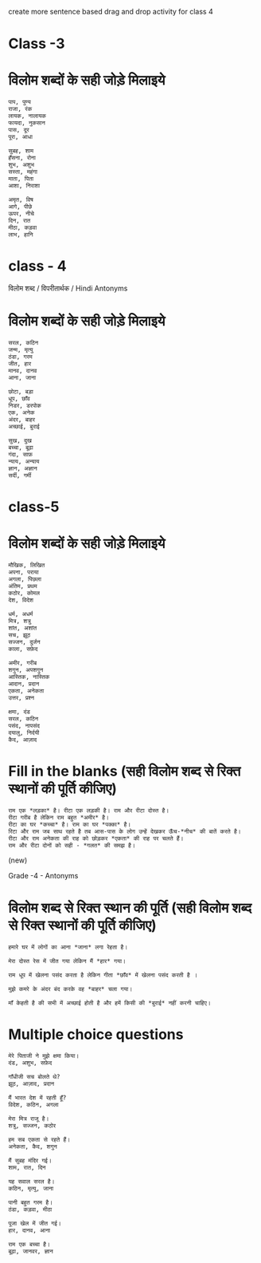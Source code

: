 create more sentence based drag and drop activity for class 4

# Class -3

# विलोम शब्दों के सही जोड़े मिलाइये 
```
पाप, पुण्य 
राजा, रंक 
लायक, नालायक 
फायदा, नुकसान 
पास, दूर 
पूरा, आधा 
```

```
सुबह, शाम 
हँसना, रोना 
शुभ, अशुभ 
सस्ता, महंगा 
माता, पिता 
आशा, निराशा 
```

```
अमृत, विष 
आगे, पीछे 
ऊपर, नीचे 
दिन, रात 
मीठा, कड़वा 
लाभ, हानि 
```
# class - 4 
विलोम शब्द / विपरीतार्थक / Hindi Antonyms
# विलोम शब्दों के सही जोड़े मिलाइये 
```
सरल, कठिन 
जन्म, मृत्यु 
ठंडा, गरम 
जीत, हार 
मानव, दानव 
आना, जाना 
```

```
छोटा, बड़ा 
धूप, छाँव 
निडर, डरपोक 
एक, अनेक 
अंदर, बाहर 
अच्छाई, बुराई 
```

```
सुख, दुख 
बच्चा, बूढ़ा 
गंदा, साफ़ 
न्याय, अन्याय 
ज्ञान, अज्ञान 
सर्दी, गर्मी 
```
# class-5
# विलोम शब्दों के सही जोड़े मिलाइये
```
मौखिक, लिखित 
अपना, पराया 
अगला, पिछला 
अंतिम, प्रथम 
कठोर, कोमल 
देश, विदेश 
```

```
धर्म, अधर्म 
मित्र, शत्रु 
शांत, अशांत 
सच, झूठ 
सज्जन, दुर्जन 
काला, सफ़ेद 
```

```
अमीर, गरीब 
शगुन, अपशगुन 
आस्तिक, नास्तिक 
आदान, प्रदान 
एकता, अनेकता 
उत्तर, प्रश्न 
```

```
क्षमा, दंड 
सरल, कठिन 
पसंद, नापसंद 
दयालु, निर्दयी 
कैद, आज़ाद
```
# Fill in the blanks (सही विलोम शब्द से रिक्त स्थानों की पूर्ति कीजिए)

```
राम एक *लड़का* है। रीटा एक लड़की है। राम और रीटा दोस्त है। 
रीटा गरीब है लेकिन राम बहुत *अमीर* है। 
रीटा का घर *कच्चा* है। राम का घर *पक्का* है। 
रिटा और राम जब साथ रहते है तब आस-पास के लोग उन्हें देखकर ऊँच-*नीच* की बातें करते है। 
रीटा और राम अनेकता की राह को छोड़कर *एकता* की राह पर चलते हैं। 
राम और रीटा दोनों को सही - *गलत* की समझ है। 
```
(new)

Grade -4 - Antonyms

#  विलोम शब्द से रिक्त स्थान की पूर्ति (सही विलोम शब्द से रिक्त स्थानों की पूर्ति कीजिए)

```
हमारे घर में लोगों का आना *जाना* लगा रेहता है। 

मेरा दोस्त रेस में जीत गया लेकिन मैं *हार* गया। 

राम धूप में खेलना पसंद करता है लेकिन गीता *छाँव* में खेलना पसंद करती है ।

मुझे कमरे के अंदर बंद करके वह *बाहर* चला गया।  

माँ केहती है की सभी में अच्छाई होती है और हमें किसी की *बुराई* नहीं करनी चाहिए।  
```

# Multiple choice questions

```
मेरे पिताजी ने मुझे क्षमा किया। 
दंड, अशुभ, सफ़ेद 

गाँधीजी सच बोलते थे?
झूठ, आज़ाद, प्रदान 

मैं भारत देश में रहती हूँ?
विदेश, कठिन, अगला 

मेरा मित्र राजू है। 
शत्रु, सज्जन, कठोर 

हम सब एकता से रहते हैं। 
अनेकता, कैद, शगुन 
```

```
मैं सुबह मंदिर गई। 
शाम, रात, दिन 

यह सवाल सरल है। 
कठिन, मृत्यु, जाना 

पानी बहुत गरम है। 
ठंडा, कड़वा, मीठा 

पूजा खेल में जीत गई। 
हार, दानव, आना 

राम एक बच्चा है। 
बूढ़ा, जानवर, ज्ञान 
```







